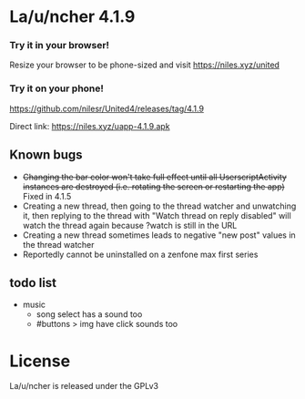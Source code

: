 # La/u/ncher 4.1.9

### Try it in your browser!
Resize your browser to be phone-sized and visit https://niles.xyz/united

### Try it on your phone!
https://github.com/nilesr/United4/releases/tag/4.1.9

Direct link: https://niles.xyz/uapp-4.1.9.apk

<span style="display: none;">
Google play store, sometimes a version behind: https://play.google.com/store/apps/details?id=com.angryburg.uapp
</span>

## Known bugs

 - ~~Changing the bar color won't take full effect until all UserscriptActivity instances are destroyed (i.e. rotating the screen or restarting the app)~~ Fixed in 4.1.5
 - Creating a new thread, then going to the thread watcher and unwatching it, then replying to the thread with "Watch thread on reply disabled" will watch the thread again because ?watch is still in the URL
 - Creating a new thread sometimes leads to negative "new post" values in the thread watcher
 - Reportedly cannot be uninstalled on a zenfone max first series

## todo list
- music
	- song select has a sound too
	- #buttons > img have click sounds too

# License

La/u/ncher is released under the GPLv3
